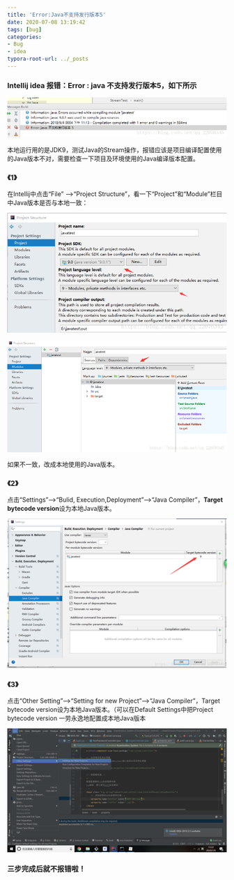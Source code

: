 ```yaml
---
title: 'Error:Java不支持发行版本5'
date: 2020-07-08 13:19:42
tags: [bug]
categories: 
- Bug
- idea
typora-root-url: ../_posts
---
```


### Intellij idea 报错：Error : java 不支持发行版本5，如下所示

![img](../images/Error-Java%E4%B8%8D%E6%94%AF%E6%8C%81%E5%8F%91%E8%A1%8C%E7%89%88%E6%9C%AC5/20180904232438840.png)

 本地运行用的是JDK9，测试Java的Stream操作，报错应该是项目编译配置使用的Java版本不对，需要检查一下项目及环境使用的Java编译版本配置。

### 《1》

在Intellij中点击“File” -->“Project Structure”，看一下“Project”和“Module”栏目中Java版本是否与本地一致：

![img](../images/Error-Java%E4%B8%8D%E6%94%AF%E6%8C%81%E5%8F%91%E8%A1%8C%E7%89%88%E6%9C%AC5/20180904233036107.png)

![img](../images/Error-Java%E4%B8%8D%E6%94%AF%E6%8C%81%E5%8F%91%E8%A1%8C%E7%89%88%E6%9C%AC5/20180904233152909.png)

如果不一致，改成本地使用的Java版本。

### 《2》

点击“Settings”-->“Bulid, Execution,Deployment”-->“Java Compiler”，**Target bytecode version**设为本地Java版本。

![img](../images/Error-Java%E4%B8%8D%E6%94%AF%E6%8C%81%E5%8F%91%E8%A1%8C%E7%89%88%E6%9C%AC5/201809042343056.png)

### 《3》

点击“Other Setting”-->“Setting for new Project”-->“Java Compiler”，Target bytecode version设为本地Java版本。（可以在Default Settings中把Project bytecode version 一劳永逸地配置成本地Java版本

![image-20200708132242555](../images/Error-Java%E4%B8%8D%E6%94%AF%E6%8C%81%E5%8F%91%E8%A1%8C%E7%89%88%E6%9C%AC5/image-20200708132242555.png)

### 三步完成后就不报错啦！